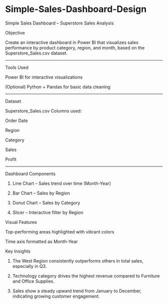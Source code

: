 # Simple-Sales-Dashboard-Design


Simple Sales Dashboard – Superstore Sales Analysis

Objective

Create an interactive dashboard in Power BI that visualizes sales performance by product category, region, and month, based on the Superstore_Sales.csv dataset.


---

Tools Used

Power BI for interactive visualizations

(Optional) Python + Pandas for basic data cleaning



---

Dataset

Superstore_Sales.csv
Columns used:

Order Date

Region

Category

Sales

Profit



---

Dashboard Components

1. Line Chart – Sales trend over time (Month-Year)


2. Bar Chart – Sales by Region


3. Donut Chart – Sales by Category


4. Slicer – Interactive filter by Region



Visual Features

Top-performing areas highlighted with vibrant colors

Time axis formatted as Month-Year




Key Insights

1. The West Region consistently outperforms others in total sales, especially in Q3.


2. Technology category drives the highest revenue compared to Furniture and Office Supplies.


3. Sales show a steady upward trend from January to December, indicating growing customer engagement.




